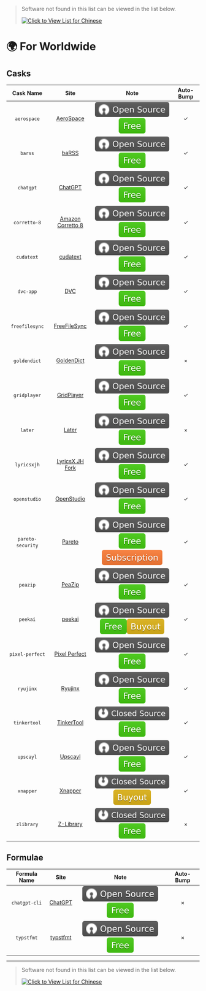 > Software not found in this list can be viewed in the list below.
>
> [![Click to View List for Chinese](https://img.shields.io/badge/List_for_Chinese-red?logo=homebrew&label=Click%20to%20view)](https://github.com/Brewforge/homebrew-chinese/blob/main/%E5%88%97%E8%A1%A8.md)

# 🌍 For Worldwide

## Casks

|     Cask Name     |                                Site                                |                          Note                          | Auto-Bump |
| :---------------: | :----------------------------------------------------------------: | :----------------------------------------------------: | :-------: |
|    `aerospace`    |       [AeroSpace](https://github.com/nikitabobko/AeroSpace)        |          ![a](assets/a.svg)![1](assets/1.svg)          |    ✓     |
|      `barss`      |             [baRSS](https://relikd.de/projects/barss)              |          ![a](assets/a.svg)![1](assets/1.svg)          |    ✓     |
|     `chatgpt`     |            [ChatGPT](https://github.com/lencx/ChatGPT)             |          ![a](assets/a.svg)![1](assets/1.svg)          |    ✓     |
|   `corretto-8`    |    [Amazon Corretto 8](https://github.com/corretto/corretto-8)     |          ![a](assets/a.svg)![1](assets/1.svg)          |    ✓     |
|    `cudatext`     |               [cudatext](https://cudatext.github.io)               |          ![a](assets/a.svg)![1](assets/1.svg)          |    ✓     |
|     `dvc-app`     |                       [DVC](https://dvc.org)                       |          ![a](assets/a.svg)![1](assets/1.svg)          |    ✓     |
|  `freefilesync`   |              [FreeFileSync](https://freefilesync.org)              |          ![a](assets/a.svg)![1](assets/1.svg)          |     ✓     |
|   `goldendict`    |     [GoldenDict](https://github.com/xiaoyifang/goldendict-ng)      |          ![a](assets/a.svg)![1](assets/1.svg)          |     ×     |
|   `gridplayer`    |        [GridPlayer](https://github.com/vzhd1701/gridplayer)        |          ![a](assets/a.svg)![1](assets/1.svg)          |    ✓     |
|      `later`      |                   [Later](https://getlater.app)                    |          ![a](assets/a.svg)![1](assets/1.svg)          |     ×     |
|    `lyricsxjh`    | [LyricsX JH Fork](https://github.com/JH-Application-Forks/LyricsX) |          ![a](assets/a.svg)![1](assets/1.svg)          |    ✓     |
|   `openstudio`    |          [OpenStudio](https://github.com/NREL/OpenStudio)          |          ![a](assets/a.svg)![1](assets/1.svg)          |    ✓     |
| `pareto-security` |                [Pareto](https://paretosecurity.com)                | ![a](assets/a.svg)![1](assets/1.svg)![3](assets/3.svg) |    ✓     |
|     `peazip`      |             [PeaZip](https://github.com/peazip/PeaZip)             |          ![a](assets/a.svg)![1](assets/1.svg)          |    ✓     |
|     `peekai`      |        [peekai](https://prateekkeshari.gumroad.com/l/peek)         | ![a](assets/a.svg)![1](assets/1.svg)![2](assets/2.svg) |    ✓     |
|  `pixel-perfect`  | [Pixel Perfect](https://github.com/cormiertyshawn895/PixelPerfect) |          ![a](assets/a.svg)![1](assets/1.svg)          |    ✓     |
|     `ryujinx`     |                   [Ryujinx](https://ryujinx.org)                   |          ![a](assets/a.svg)![1](assets/1.svg)          |    ✓     |
|   `tinkertool`    |     [TinkerTool](https://www.bresink.com/osx/TinkerTool.html)      |          ![b](assets/b.svg)![1](assets/1.svg)          |    ✓     |
|     `upscayl`     |                   [Upscayl](https://upscayl.org)                   |          ![a](assets/a.svg)![1](assets/1.svg)          |    ✓     |
|     `xnapper`     |                   [Xnapper](https://xnapper.com)                   |          ![b](assets/b.svg)![2](assets/2.svg)          |    ✓     |
|    `zlibrary`     |               [Z-Library](https://zlibrary-asia.se)                |          ![b](assets/b.svg)![1](assets/1.svg)          |     ×     |

## Formulae

| Formula Name  |                         Site                          |                 Note                 | Auto-Bump |
| :-----------: | :---------------------------------------------------: | :----------------------------------: | :-------: |
| `chatgpt-cli` |      [ChatGPT](https://github.com/j178/chatgpt)       | ![a](assets/a.svg)![1](assets/1.svg) |     ×     |
|  `typstfmt`   | [typstfmt](https://github.com/astrale-sharp/typstfmt) | ![a](assets/a.svg)![1](assets/1.svg) |     ×     |

- - -

> Software not found in this list can be viewed in the list below.
>
> [![Click to View List for Chinese](https://img.shields.io/badge/List_for_Chinese-red?logo=homebrew&label=Click%20to%20view)](https://github.com/Brewforge/homebrew-chinese/blob/main/%E5%88%97%E8%A1%A8.md)
